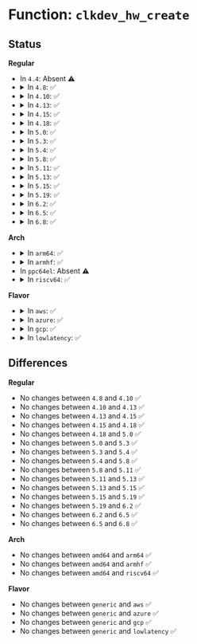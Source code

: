 # Function: <code>clkdev_hw_create</code>

## Status
<b>Regular</b>
<ul>
<li>
In <code>4.4</code>: Absent ⚠️
</li>
<li>
<details>
<summary>In <code>4.8</code>: ✅</summary>

```c
struct clk_lookup *clkdev_hw_create(struct clk_hw *hw, const char *con_id, const char *dev_fmt, void (anon));
```

**Collision:** Unique Global

**Inline:** No

**Transformation:** False

**Instances:**

```
In drivers/clk/clkdev.c (0)
Location: drivers/clk/clkdev.c:350
Inline: False
```
**Symbols:**

```
ffffffff817483d0-ffffffff8174844e: clkdev_hw_create (STB_GLOBAL)
```
</details>
</li>
<li>
<details>
<summary>In <code>4.10</code>: ✅</summary>

```c
struct clk_lookup *clkdev_hw_create(struct clk_hw *hw, const char *con_id, const char *dev_fmt, void (anon));
```

**Collision:** Unique Global

**Inline:** No

**Transformation:** False

**Instances:**

```
In drivers/clk/clkdev.c (0)
Location: drivers/clk/clkdev.c:350
Inline: False
```
**Symbols:**

```
ffffffff81530c40-ffffffff81530cbe: clkdev_hw_create (STB_GLOBAL)
```
</details>
</li>
<li>
<details>
<summary>In <code>4.13</code>: ✅</summary>

```c
struct clk_lookup *clkdev_hw_create(struct clk_hw *hw, const char *con_id, const char *dev_fmt, void (anon));
```

**Collision:** Unique Global

**Inline:** No

**Transformation:** False

**Instances:**

```
In drivers/clk/clkdev.c (ffffffff81544130)
Location: drivers/clk/clkdev.c:350
Inline: False
Direct callers:
  - drivers/clk/x86/clk-pmc-atom.c:plt_clk_probe
  - drivers/clk/x86/clk-pmc-atom.c:plt_clk_probe
  - drivers/clk/x86/clk-pmc-atom.c:plt_clk_probe
```
**Symbols:**

```
ffffffff81544130-ffffffff815441ab: clkdev_hw_create (STB_GLOBAL)
```
</details>
</li>
<li>
<details>
<summary>In <code>4.15</code>: ✅</summary>

```c
struct clk_lookup *clkdev_hw_create(struct clk_hw *hw, const char *con_id, const char *dev_fmt, void (anon));
```

**Collision:** Unique Global

**Inline:** No

**Transformation:** False

**Instances:**

```
In drivers/clk/clkdev.c (ffffffff815a7240)
Location: drivers/clk/clkdev.c:350
Inline: False
Direct callers:
  - drivers/clk/x86/clk-pmc-atom.c:plt_clk_probe
  - drivers/clk/x86/clk-pmc-atom.c:plt_clk_probe
  - drivers/clk/x86/clk-pmc-atom.c:plt_clk_probe
```
**Symbols:**

```
ffffffff815a7240-ffffffff815a72bb: clkdev_hw_create (STB_GLOBAL)
```
</details>
</li>
<li>
<details>
<summary>In <code>4.18</code>: ✅</summary>

```c
struct clk_lookup *clkdev_hw_create(struct clk_hw *hw, const char *con_id, const char *dev_fmt, void (anon));
```

**Collision:** Unique Global

**Inline:** No

**Transformation:** False

**Instances:**

```
In drivers/clk/clkdev.c (ffffffff815dedc0)
Location: drivers/clk/clkdev.c:350
Inline: False
Direct callers:
  - drivers/clk/x86/clk-pmc-atom.c:plt_clk_probe
  - drivers/clk/x86/clk-pmc-atom.c:plt_clk_probe
  - drivers/clk/x86/clk-pmc-atom.c:plt_clk_probe
```
**Symbols:**

```
ffffffff815dedc0-ffffffff815dee3e: clkdev_hw_create (STB_GLOBAL)
```
</details>
</li>
<li>
<details>
<summary>In <code>5.0</code>: ✅</summary>

```c
struct clk_lookup *clkdev_hw_create(struct clk_hw *hw, const char *con_id, const char *dev_fmt, void (anon));
```

**Collision:** Unique Global

**Inline:** No

**Transformation:** False

**Instances:**

```
In drivers/clk/clkdev.c (ffffffff815f8690)
Location: drivers/clk/clkdev.c:347
Inline: False
Direct callers:
  - drivers/clk/x86/clk-pmc-atom.c:plt_clk_probe
  - drivers/clk/x86/clk-pmc-atom.c:plt_clk_probe
  - drivers/clk/x86/clk-pmc-atom.c:plt_clk_probe
  - drivers/clk/x86/clk-pmc-atom.c:plt_clk_probe
```
**Symbols:**

```
ffffffff815f8690-ffffffff815f870e: clkdev_hw_create (STB_GLOBAL)
```
</details>
</li>
<li>
<details>
<summary>In <code>5.3</code>: ✅</summary>

```c
struct clk_lookup *clkdev_hw_create(struct clk_hw *hw, const char *con_id, const char *dev_fmt, void (anon));
```

**Collision:** Unique Global

**Inline:** No

**Transformation:** False

**Instances:**

```
In drivers/clk/clkdev.c (ffffffff8162a620)
Location: drivers/clk/clkdev.c:253
Inline: False
Direct callers:
  - drivers/clk/x86/clk-pmc-atom.c:plt_clk_probe
  - drivers/clk/x86/clk-pmc-atom.c:plt_clk_probe
  - drivers/clk/x86/clk-pmc-atom.c:plt_clk_probe
  - drivers/clk/x86/clk-pmc-atom.c:plt_clk_probe
```
**Symbols:**

```
ffffffff8162a620-ffffffff8162a6a0: clkdev_hw_create (STB_GLOBAL)
```
</details>
</li>
<li>
<details>
<summary>In <code>5.4</code>: ✅</summary>

```c
struct clk_lookup *clkdev_hw_create(struct clk_hw *hw, const char *con_id, const char *dev_fmt, void (anon));
```

**Collision:** Unique Global

**Inline:** No

**Transformation:** False

**Instances:**

```
In drivers/clk/clkdev.c (ffffffff8164c0e0)
Location: drivers/clk/clkdev.c:253
Inline: False
Direct callers:
  - drivers/clk/x86/clk-pmc-atom.c:plt_clk_probe
  - drivers/clk/x86/clk-pmc-atom.c:plt_clk_probe
  - drivers/clk/x86/clk-pmc-atom.c:plt_clk_probe
  - drivers/clk/x86/clk-pmc-atom.c:plt_clk_probe
```
**Symbols:**

```
ffffffff8164c0e0-ffffffff8164c160: clkdev_hw_create (STB_GLOBAL)
```
</details>
</li>
<li>
<details>
<summary>In <code>5.8</code>: ✅</summary>

```c
struct clk_lookup *clkdev_hw_create(struct clk_hw *hw, const char *con_id, const char *dev_fmt, void (anon));
```

**Collision:** Unique Global

**Inline:** No

**Transformation:** False

**Instances:**

```
In drivers/clk/clkdev.c (ffffffff816fb290)
Location: drivers/clk/clkdev.c:253
Inline: False
Direct callers:
  - drivers/clk/x86/clk-pmc-atom.c:plt_clk_probe
  - drivers/clk/x86/clk-pmc-atom.c:plt_clk_probe
  - drivers/clk/x86/clk-pmc-atom.c:plt_clk_register_parents
  - drivers/clk/x86/clk-pmc-atom.c:plt_clk_register
```
**Symbols:**

```
ffffffff816fb290-ffffffff816fb33c: clkdev_hw_create (STB_GLOBAL)
```
</details>
</li>
<li>
<details>
<summary>In <code>5.11</code>: ✅</summary>

```c
struct clk_lookup *clkdev_hw_create(struct clk_hw *hw, const char *con_id, const char *dev_fmt, void (anon));
```

**Collision:** Unique Global

**Inline:** No

**Transformation:** False

**Instances:**

```
In drivers/clk/clkdev.c (ffffffff81717be0)
Location: drivers/clk/clkdev.c:253
Inline: False
Direct callers:
  - drivers/clk/x86/clk-pmc-atom.c:plt_clk_probe
  - drivers/clk/x86/clk-pmc-atom.c:plt_clk_probe
  - drivers/clk/x86/clk-pmc-atom.c:plt_clk_register_parents
  - drivers/clk/x86/clk-pmc-atom.c:plt_clk_register
```
**Symbols:**

```
ffffffff81717be0-ffffffff81717c8c: clkdev_hw_create (STB_GLOBAL)
```
</details>
</li>
<li>
<details>
<summary>In <code>5.13</code>: ✅</summary>

```c
struct clk_lookup *clkdev_hw_create(struct clk_hw *hw, const char *con_id, const char *dev_fmt, void (anon));
```

**Collision:** Unique Global

**Inline:** No

**Transformation:** False

**Instances:**

```
In drivers/clk/clkdev.c (ffffffff816f8ed0)
Location: drivers/clk/clkdev.c:253
Inline: False
Direct callers:
  - drivers/clk/x86/clk-pmc-atom.c:plt_clk_probe
  - drivers/clk/x86/clk-pmc-atom.c:plt_clk_probe
  - drivers/clk/x86/clk-pmc-atom.c:plt_clk_probe
  - drivers/clk/x86/clk-pmc-atom.c:plt_clk_register_parents
```
**Symbols:**

```
ffffffff816f8ed0-ffffffff816f8f7c: clkdev_hw_create (STB_GLOBAL)
```
</details>
</li>
<li>
<details>
<summary>In <code>5.15</code>: ✅</summary>

```c
struct clk_lookup *clkdev_hw_create(struct clk_hw *hw, const char *con_id, const char *dev_fmt, void (anon));
```

**Collision:** Unique Global

**Inline:** No

**Transformation:** False

**Instances:**

```
In drivers/clk/clkdev.c (ffffffff81773620)
Location: drivers/clk/clkdev.c:225
Inline: False
Direct callers:
  - drivers/clk/x86/clk-pmc-atom.c:plt_clk_probe
  - drivers/clk/x86/clk-pmc-atom.c:plt_clk_probe
  - drivers/clk/x86/clk-pmc-atom.c:plt_clk_probe
  - drivers/clk/x86/clk-pmc-atom.c:plt_clk_register_parents
```
**Symbols:**

```
ffffffff81773620-ffffffff817736cc: clkdev_hw_create (STB_GLOBAL)
```
</details>
</li>
<li>
<details>
<summary>In <code>5.19</code>: ✅</summary>

```c
struct clk_lookup *clkdev_hw_create(struct clk_hw *hw, const char *con_id, const char *dev_fmt, void (anon));
```

**Collision:** Unique Global

**Inline:** No

**Transformation:** False

**Instances:**

```
In drivers/clk/clkdev.c (ffffffff818a8f30)
Location: drivers/clk/clkdev.c:225
Inline: False
Direct callers:
  - drivers/clk/x86/clk-pmc-atom.c:plt_clk_probe
  - drivers/clk/x86/clk-pmc-atom.c:plt_clk_probe
  - drivers/clk/x86/clk-pmc-atom.c:plt_clk_probe
  - drivers/clk/x86/clk-pmc-atom.c:plt_clk_register_parents
```
**Symbols:**

```
ffffffff818a8f30-ffffffff818a8ff3: clkdev_hw_create (STB_GLOBAL)
```
</details>
</li>
<li>
<details>
<summary>In <code>6.2</code>: ✅</summary>

```c
struct clk_lookup *clkdev_hw_create(struct clk_hw *hw, const char *con_id, const char *dev_fmt, void (anon));
```

**Collision:** Unique Global

**Inline:** No

**Transformation:** False

**Instances:**

```
In drivers/clk/clkdev.c (ffffffff819f3980)
Location: drivers/clk/clkdev.c:225
Inline: False
Direct callers:
  - drivers/clk/x86/clk-pmc-atom.c:plt_clk_probe
  - drivers/clk/x86/clk-pmc-atom.c:plt_clk_probe
  - drivers/clk/x86/clk-pmc-atom.c:plt_clk_probe
  - drivers/clk/x86/clk-pmc-atom.c:plt_clk_register_parents
```
**Symbols:**

```
ffffffff819f3980-ffffffff819f3a43: clkdev_hw_create (STB_GLOBAL)
```
</details>
</li>
<li>
<details>
<summary>In <code>6.5</code>: ✅</summary>

```c
struct clk_lookup *clkdev_hw_create(struct clk_hw *hw, const char *con_id, const char *dev_fmt, void (anon));
```

**Collision:** Unique Global

**Inline:** No

**Transformation:** False

**Instances:**

```
In drivers/clk/clkdev.c (ffffffff81a3c030)
Location: drivers/clk/clkdev.c:225
Inline: False
Direct callers:
  - drivers/clk/x86/clk-pmc-atom.c:plt_clk_probe
  - drivers/clk/x86/clk-pmc-atom.c:plt_clk_probe
  - drivers/clk/x86/clk-pmc-atom.c:plt_clk_probe
  - drivers/clk/x86/clk-pmc-atom.c:plt_clk_register_parents
```
**Symbols:**

```
ffffffff81a3c030-ffffffff81a3c0f3: clkdev_hw_create (STB_GLOBAL)
```
</details>
</li>
<li>
<details>
<summary>In <code>6.8</code>: ✅</summary>

```c
struct clk_lookup *clkdev_hw_create(struct clk_hw *hw, const char *con_id, const char *dev_fmt, void (anon));
```

**Collision:** Unique Global

**Inline:** No

**Transformation:** False

**Instances:**

```
In drivers/clk/clkdev.c (ffffffff81a878f0)
Location: drivers/clk/clkdev.c:225
Inline: False
Direct callers:
  - drivers/clk/x86/clk-pmc-atom.c:plt_clk_probe
  - drivers/clk/x86/clk-pmc-atom.c:plt_clk_probe
  - drivers/clk/x86/clk-pmc-atom.c:plt_clk_probe
  - drivers/clk/x86/clk-pmc-atom.c:plt_clk_register_parents
```
**Symbols:**

```
ffffffff81a878f0-ffffffff81a879b3: clkdev_hw_create (STB_GLOBAL)
```
</details>
</li>
</ul>
<b>Arch</b>
<ul>
<li>
<details>
<summary>In <code>arm64</code>: ✅</summary>

```c
struct clk_lookup *clkdev_hw_create(struct clk_hw *hw, const char *con_id, const char *dev_fmt, void (anon));
```

**Collision:** Unique Global

**Inline:** No

**Transformation:** False

**Instances:**

```
In drivers/clk/clkdev.c (ffff8000107badd0)
Location: drivers/clk/clkdev.c:253
Inline: False
```
**Symbols:**

```
ffff8000107badd0-ffff8000107bae8c: clkdev_hw_create (STB_GLOBAL)
```
</details>
</li>
<li>
<details>
<summary>In <code>armhf</code>: ✅</summary>

```c
struct clk_lookup *clkdev_hw_create(struct clk_hw *hw, const char *con_id, const char *dev_fmt, void (anon));
```

**Collision:** Unique Global

**Inline:** No

**Transformation:** False

**Instances:**

```
In drivers/clk/clkdev.c (c08e6d84)
Location: drivers/clk/clkdev.c:253
Inline: False
```
**Symbols:**

```
c08e6d84-c08e6df8: clkdev_hw_create (STB_GLOBAL)
```
</details>
</li>
<li>
In <code>ppc64el</code>: Absent ⚠️
</li>
<li>
<details>
<summary>In <code>riscv64</code>: ✅</summary>

```c
struct clk_lookup *clkdev_hw_create(struct clk_hw *hw, const char *con_id, const char *dev_fmt, void (anon));
```

**Collision:** Unique Global

**Inline:** No

**Transformation:** False

**Instances:**

```
In drivers/clk/clkdev.c (ffffffe000509da8)
Location: drivers/clk/clkdev.c:253
Inline: False
```
**Symbols:**

```
ffffffe000509da8-ffffffe000509e06: clkdev_hw_create (STB_GLOBAL)
```
</details>
</li>
</ul>
<b>Flavor</b>
<ul>
<li>
<details>
<summary>In <code>aws</code>: ✅</summary>

```c
struct clk_lookup *clkdev_hw_create(struct clk_hw *hw, const char *con_id, const char *dev_fmt, void (anon));
```

**Collision:** Unique Global

**Inline:** No

**Transformation:** False

**Instances:**

```
In drivers/clk/clkdev.c (ffffffff81612140)
Location: drivers/clk/clkdev.c:253
Inline: False
Direct callers:
  - drivers/clk/x86/clk-pmc-atom.c:plt_clk_probe
  - drivers/clk/x86/clk-pmc-atom.c:plt_clk_probe
  - drivers/clk/x86/clk-pmc-atom.c:plt_clk_probe
  - drivers/clk/x86/clk-pmc-atom.c:plt_clk_probe
```
**Symbols:**

```
ffffffff81612140-ffffffff816121c0: clkdev_hw_create (STB_GLOBAL)
```
</details>
</li>
<li>
<details>
<summary>In <code>azure</code>: ✅</summary>

```c
struct clk_lookup *clkdev_hw_create(struct clk_hw *hw, const char *con_id, const char *dev_fmt, void (anon));
```

**Collision:** Unique Global

**Inline:** No

**Transformation:** False

**Instances:**

```
In drivers/clk/clkdev.c (ffffffff81606690)
Location: drivers/clk/clkdev.c:253
Inline: False
Direct callers:
  - drivers/clk/x86/clk-pmc-atom.c:plt_clk_probe
  - drivers/clk/x86/clk-pmc-atom.c:plt_clk_probe
  - drivers/clk/x86/clk-pmc-atom.c:plt_clk_probe
  - drivers/clk/x86/clk-pmc-atom.c:plt_clk_probe
```
**Symbols:**

```
ffffffff81606690-ffffffff81606710: clkdev_hw_create (STB_GLOBAL)
```
</details>
</li>
<li>
<details>
<summary>In <code>gcp</code>: ✅</summary>

```c
struct clk_lookup *clkdev_hw_create(struct clk_hw *hw, const char *con_id, const char *dev_fmt, void (anon));
```

**Collision:** Unique Global

**Inline:** No

**Transformation:** False

**Instances:**

```
In drivers/clk/clkdev.c (ffffffff8163ff20)
Location: drivers/clk/clkdev.c:253
Inline: False
Direct callers:
  - drivers/clk/x86/clk-pmc-atom.c:plt_clk_probe
  - drivers/clk/x86/clk-pmc-atom.c:plt_clk_probe
  - drivers/clk/x86/clk-pmc-atom.c:plt_clk_probe
  - drivers/clk/x86/clk-pmc-atom.c:plt_clk_probe
```
**Symbols:**

```
ffffffff8163ff20-ffffffff8163ffa0: clkdev_hw_create (STB_GLOBAL)
```
</details>
</li>
<li>
<details>
<summary>In <code>lowlatency</code>: ✅</summary>

```c
struct clk_lookup *clkdev_hw_create(struct clk_hw *hw, const char *con_id, const char *dev_fmt, void (anon));
```

**Collision:** Unique Global

**Inline:** No

**Transformation:** False

**Instances:**

```
In drivers/clk/clkdev.c (ffffffff8165a270)
Location: drivers/clk/clkdev.c:253
Inline: False
Direct callers:
  - drivers/clk/x86/clk-pmc-atom.c:plt_clk_probe
  - drivers/clk/x86/clk-pmc-atom.c:plt_clk_probe
  - drivers/clk/x86/clk-pmc-atom.c:plt_clk_probe
  - drivers/clk/x86/clk-pmc-atom.c:plt_clk_probe
```
**Symbols:**

```
ffffffff8165a270-ffffffff8165a2f0: clkdev_hw_create (STB_GLOBAL)
```
</details>
</li>
</ul>

## Differences
<b>Regular</b>
<ul>
<li>
No changes between <code>4.8</code> and <code>4.10</code> ✅
</li>
<li>
No changes between <code>4.10</code> and <code>4.13</code> ✅
</li>
<li>
No changes between <code>4.13</code> and <code>4.15</code> ✅
</li>
<li>
No changes between <code>4.15</code> and <code>4.18</code> ✅
</li>
<li>
No changes between <code>4.18</code> and <code>5.0</code> ✅
</li>
<li>
No changes between <code>5.0</code> and <code>5.3</code> ✅
</li>
<li>
No changes between <code>5.3</code> and <code>5.4</code> ✅
</li>
<li>
No changes between <code>5.4</code> and <code>5.8</code> ✅
</li>
<li>
No changes between <code>5.8</code> and <code>5.11</code> ✅
</li>
<li>
No changes between <code>5.11</code> and <code>5.13</code> ✅
</li>
<li>
No changes between <code>5.13</code> and <code>5.15</code> ✅
</li>
<li>
No changes between <code>5.15</code> and <code>5.19</code> ✅
</li>
<li>
No changes between <code>5.19</code> and <code>6.2</code> ✅
</li>
<li>
No changes between <code>6.2</code> and <code>6.5</code> ✅
</li>
<li>
No changes between <code>6.5</code> and <code>6.8</code> ✅
</li>
</ul>
<b>Arch</b>
<ul>
<li>
No changes between <code>amd64</code> and <code>arm64</code> ✅
</li>
<li>
No changes between <code>amd64</code> and <code>armhf</code> ✅
</li>
<li>
No changes between <code>amd64</code> and <code>riscv64</code> ✅
</li>
</ul>
<b>Flavor</b>
<ul>
<li>
No changes between <code>generic</code> and <code>aws</code> ✅
</li>
<li>
No changes between <code>generic</code> and <code>azure</code> ✅
</li>
<li>
No changes between <code>generic</code> and <code>gcp</code> ✅
</li>
<li>
No changes between <code>generic</code> and <code>lowlatency</code> ✅
</li>
</ul>
